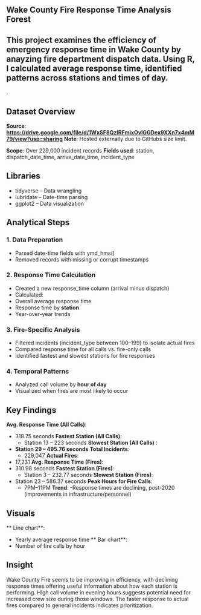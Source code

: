 ## Wake County Fire Response Time Analysis Forest 

## This project examines the efficiency of emergency response time in Wake County by anayzing fire department dispatch data. Using R, I calculated average response time, identified patterns across stations and times of day.
.



## Dataset Overview

 **Source**: **https://drive.google.com/file/d/1WxSF8QzIRFmixOvIGGDex9XXn7x4mM79/view?usp=sharing**
 **Note**: Hosted externally due to GitHubs size limit.


  
**Scope**: Over 229,000 incident records
 **Fields used**: station, dispatch_date_time, arrive_date_time, incident_type



## Libraries

- tidyverse – Data wrangling
- lubridate – Date-time parsing
- ggplot2 – Data visualization



## Analytical Steps

### 1. Data Preparation
- Parsed date-time fields with ymd_hms()
- Removed records with missing or corrupt timestamps

### 2. Response Time Calculation
- Created a new response_time column (arrival minus dispatch)
- Calculated:
 - Overall average response time
 - Response time by **station**
 - Year-over-year trends

### 3. Fire-Specific Analysis
- Filtered incidents (incident_type between 100–199) to isolate actual fires
- Compared response time for all calls vs. fire-only calls
- Identified fastest and slowest stations for fire responses

### 4. Temporal Patterns
- Analyzed call volume by **hour of day**
- Visualized when fires are most likely to occur



## Key Findings

**Avg. Response Time (All Calls)**: 
- 318.75 seconds
**Fastest Station (All Calls)**:
  - Station 13 – 223 seconds
**Slowest Station (All Calls)** :
- **Station 29 – 495.76 seconds**
**Total Incidents**:
  -  229,047
**Actual Fires**:
-  17,231
**Avg. Response Time (Fires)**:
- 310.98 seconds
**Fastest Station (Fires)**:
  - Station 3 – 232.77 seconds
**Slowest Station (Fires)**:
- Station 23 – 586.37 seconds
**Peak Hours for Fire Calls**:
  - 7PM–11PM
**Trend**:
-Response times are declining, post-2020 (improvements in infrastructure/personnel) 



## Visuals

** Line chart**: 
- Yearly average response time
** Bar chart**: 
- Number of fire calls by hour



## Insight 

Wake County Fire seems to be improving in efficiency, with declining response times offering useful information about how each station is performing. High call volume in evening hours suggests potential need for increased crew size during those windows. The faster response to actual fires compared to general incidents indicates prioritization.
